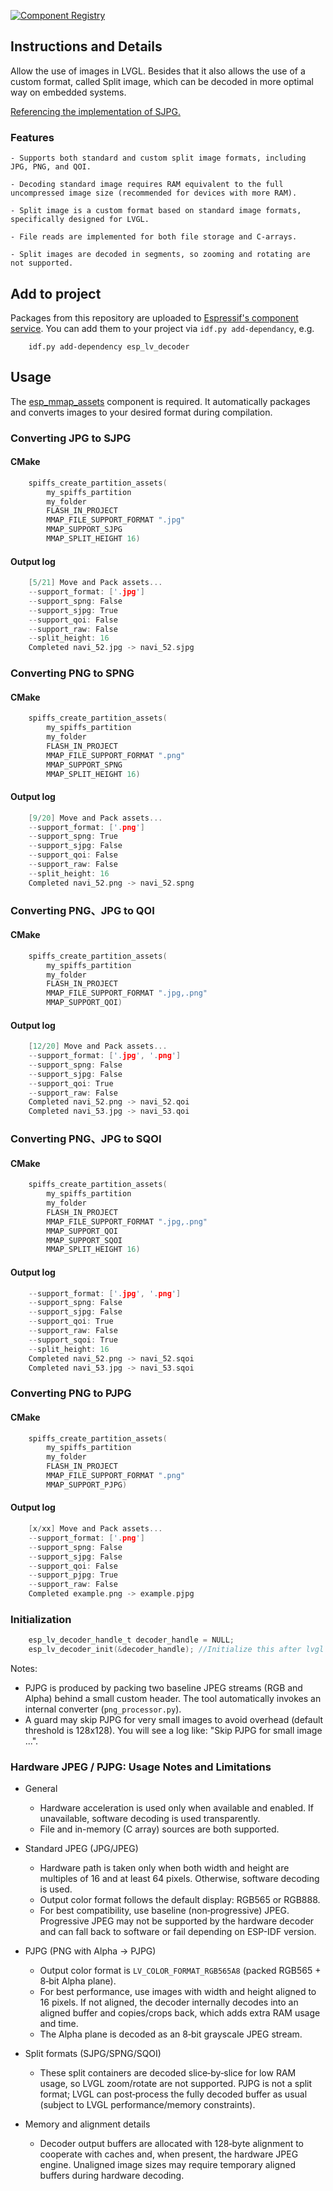 [![Component Registry](https://components.espressif.com/components/espressif/esp_lv_decoder/badge.svg)](https://components.espressif.com/components/espressif/esp_lv_decoder)

## Instructions and Details

Allow the use of images in LVGL. Besides that it also allows the use of a custom format, called Split image, which can be decoded in more optimal way on embedded systems.

[Referencing the implementation of SJPG.](https://docs.lvgl.io/8.4/libs/sjpg.html#overview)

### Features
    - Supports both standard and custom split image formats, including JPG, PNG, and QOI.

    - Decoding standard image requires RAM equivalent to the full uncompressed image size (recommended for devices with more RAM).

    - Split image is a custom format based on standard image formats, specifically designed for LVGL.

    - File reads are implemented for both file storage and C-arrays.

    - Split images are decoded in segments, so zooming and rotating are not supported.


## Add to project

Packages from this repository are uploaded to [Espressif's component service](https://components.espressif.com/).
You can add them to your project via `idf.py add-dependancy`, e.g.
```
    idf.py add-dependency esp_lv_decoder
```

## Usage
The [esp_mmap_assets](https://components.espressif.com/components/espressif/esp_mmap_assets) component is required. It automatically packages and converts images to your desired format during compilation.

### Converting JPG to SJPG
#### CMake
```c
    spiffs_create_partition_assets(
        my_spiffs_partition
        my_folder
        FLASH_IN_PROJECT
        MMAP_FILE_SUPPORT_FORMAT ".jpg"
        MMAP_SUPPORT_SJPG
        MMAP_SPLIT_HEIGHT 16)
```
#### Output log
```c
    [5/21] Move and Pack assets...
    --support_format: ['.jpg']
    --support_spng: False
    --support_sjpg: True
    --support_qoi: False
    --support_raw: False
    --split_height: 16
    Completed navi_52.jpg -> navi_52.sjpg
```

### Converting PNG to SPNG
#### CMake
```c
    spiffs_create_partition_assets(
        my_spiffs_partition
        my_folder
        FLASH_IN_PROJECT
        MMAP_FILE_SUPPORT_FORMAT ".png"
        MMAP_SUPPORT_SPNG
        MMAP_SPLIT_HEIGHT 16)
```
#### Output log
```c
    [9/20] Move and Pack assets...
    --support_format: ['.png']
    --support_spng: True
    --support_sjpg: False
    --support_qoi: False
    --support_raw: False
    --split_height: 16
    Completed navi_52.png -> navi_52.spng
```

### Converting PNG、JPG to QOI
#### CMake
```c
    spiffs_create_partition_assets(
        my_spiffs_partition
        my_folder
        FLASH_IN_PROJECT
        MMAP_FILE_SUPPORT_FORMAT ".jpg,.png"
        MMAP_SUPPORT_QOI)
```
#### Output log
```c
    [12/20] Move and Pack assets...
    --support_format: ['.jpg', '.png']
    --support_spng: False
    --support_sjpg: False
    --support_qoi: True
    --support_raw: False
    Completed navi_52.png -> navi_52.qoi
    Completed navi_53.jpg -> navi_53.qoi
```

### Converting PNG、JPG to SQOI
#### CMake
```c
    spiffs_create_partition_assets(
        my_spiffs_partition
        my_folder
        FLASH_IN_PROJECT
        MMAP_FILE_SUPPORT_FORMAT ".jpg,.png"
        MMAP_SUPPORT_QOI
        MMAP_SUPPORT_SQOI
        MMAP_SPLIT_HEIGHT 16)
```
#### Output log
```c
    --support_format: ['.jpg', '.png']
    --support_spng: False
    --support_sjpg: False
    --support_qoi: True
    --support_raw: False
    --support_sqoi: True
    --split_height: 16
    Completed navi_52.png -> navi_52.sqoi
    Completed navi_53.jpg -> navi_53.sqoi
```

### Converting PNG to PJPG
#### CMake
```c
    spiffs_create_partition_assets(
        my_spiffs_partition
        my_folder
        FLASH_IN_PROJECT
        MMAP_FILE_SUPPORT_FORMAT ".png"
        MMAP_SUPPORT_PJPG)
```
#### Output log
```c
    [x/xx] Move and Pack assets...
    --support_format: ['.png']
    --support_spng: False
    --support_sjpg: False
    --support_qoi: False
    --support_pjpg: True
    --support_raw: False
    Completed example.png -> example.pjpg
```

### Initialization
```c
    esp_lv_decoder_handle_t decoder_handle = NULL;
    esp_lv_decoder_init(&decoder_handle); //Initialize this after lvgl starts
```

Notes:
- PJPG is produced by packing two baseline JPEG streams (RGB and Alpha) behind a small custom header. The tool automatically invokes an internal converter (`png_processor.py`).
- A guard may skip PJPG for very small images to avoid overhead (default threshold is 128x128). You will see a log like: "Skip PJPG for small image ...".

### Hardware JPEG / PJPG: Usage Notes and Limitations

- General
  - Hardware acceleration is used only when available and enabled. If unavailable, software decoding is used transparently.
  - File and in-memory (C array) sources are both supported.

- Standard JPEG (JPG/JPEG)
  - Hardware path is taken only when both width and height are multiples of 16 and at least 64 pixels. Otherwise, software decoding is used.
  - Output color format follows the default display: RGB565 or RGB888.
  - For best compatibility, use baseline (non‑progressive) JPEG. Progressive JPEG may not be supported by the hardware decoder and can fall back to software or fail depending on ESP-IDF version.

- PJPG (PNG with Alpha -> PJPG)
  - Output color format is `LV_COLOR_FORMAT_RGB565A8` (packed RGB565 + 8‑bit Alpha plane).
  - For best performance, use images with width and height aligned to 16 pixels. If not aligned, the decoder internally decodes into an aligned buffer and copies/crops back, which adds extra RAM usage and time.
  - The Alpha plane is decoded as an 8‑bit grayscale JPEG stream.

- Split formats (SJPG/SPNG/SQOI)
  - These split containers are decoded slice‑by‑slice for low RAM usage, so LVGL zoom/rotate are not supported. PJPG is not a split format; LVGL can post‑process the fully decoded buffer as usual (subject to LVGL performance/memory constraints).

- Memory and alignment details
  - Decoder output buffers are allocated with 128‑byte alignment to cooperate with caches and, when present, the hardware JPEG engine. Unaligned image sizes may require temporary aligned buffers during hardware decoding.

